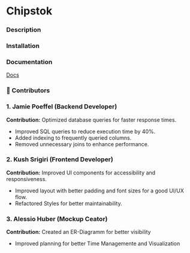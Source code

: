 # Chipstok

### Description



### Installation



### Documentation
[Docs](docs)



### 👥 Contributors

### 1. Jamie Poeffel (Backend Developer) 
**Contribution:** Optimized database queries for faster response times.  
- Improved SQL queries to reduce execution time by 40%.  
- Added indexing to frequently queried columns.  
- Removed unnecessary joins to enhance performance. 

### 2. Kush Srigiri (Frontend Developer)
**Contribution:** Improved UI components for accessibility and responsiveness.   
- Improved layout with better padding and font sizes for a good UI/UX flow.  
- Refactored Styles for better maintainability. 

### 3. Alessio Huber (Mockup Ceator)  
**Contribution:** Created an ER-Diagramm for better visibility
- Improved planning for better Time Managemente and Visualization
 
